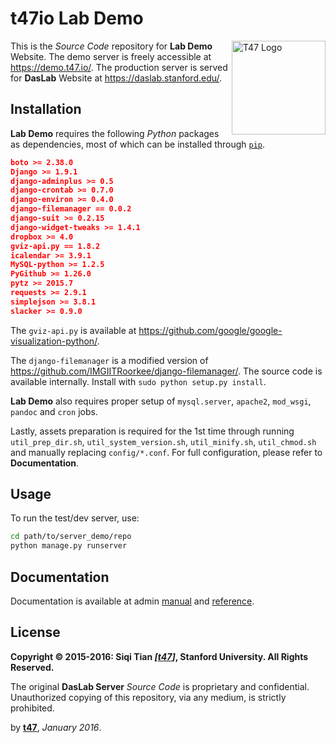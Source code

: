 # t47io Lab Demo

<img src="https://demo.t47.io/site_media/images/logo_t47.png" alt="T47 Logo" width="150px" align="right">

This is the _Source Code_ repository for **Lab Demo** Website. The demo server is freely accessible at https://demo.t47.io/. The production server is served for **DasLab** Website at https://daslab.stanford.edu/.

## Installation

**Lab Demo** requires the following *Python* packages as dependencies, most of which can be installed through [`pip`](https://pip.pypa.io/).

```json
boto >= 2.38.0
Django >= 1.9.1
django-adminplus >= 0.5
django-crontab >= 0.7.0
django-environ >= 0.4.0
django-filemanager == 0.0.2
django-suit >= 0.2.15
django-widget-tweaks >= 1.4.1
dropbox >= 4.0
gviz-api.py == 1.8.2
icalendar >= 3.9.1
MySQL-python >= 1.2.5
PyGithub >= 1.26.0
pytz >= 2015.7
requests >= 2.9.1
simplejson >= 3.8.1
slacker >= 0.9.0
```

The `gviz-api.py` is available at https://github.com/google/google-visualization-python/.

The `django-filemanager` is a modified version of https://github.com/IMGIITRoorkee/django-filemanager/. The source code is available internally. Install with `sudo python setup.py install`.

**Lab Demo** also requires proper setup of `mysql.server`, `apache2`, `mod_wsgi`, `pandoc` and `cron` jobs.

Lastly, assets preparation is required for the 1st time through running `util_prep_dir.sh`, `util_system_version.sh`, `util_minify.sh`, `util_chmod.sh` and manually replacing `config/*.conf`. For full configuration, please refer to **Documentation**.


## Usage

To run the test/dev server, use:

```bash
cd path/to/server_demo/repo
python manage.py runserver
```

## Documentation

Documentation is available at admin [manual](https://demo.t47.io/admin/man/) and [reference](https://demo.t47.io/admin/ref/).

## License

**Copyright &copy; 2015-2016: Siqi Tian _[[t47](https://t47.io/)]_, Stanford University. All Rights Reserved.**

The original **DasLab Server** _Source Code_ is proprietary and confidential. Unauthorized copying of this repository, via any medium, is strictly prohibited.


by [**t47**](https://t47.io/), *January 2016*.

